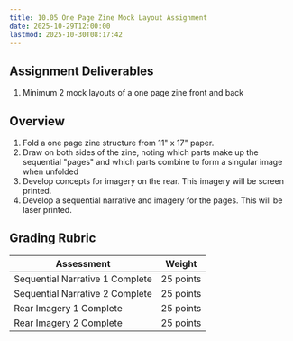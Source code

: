 ```yaml
---
title: 10.05 One Page Zine Mock Layout Assignment
date: 2025-10-29T12:00:00
lastmod: 2025-10-30T08:17:42
---
```


## Assignment Deliverables

1. Minimum 2 mock layouts of a one page zine front and back

## Overview

1. Fold a one page zine structure from 11" x 17" paper.
2. Draw on both sides of the zine, noting which parts make up the sequential "pages" and which parts combine to form a singular image when unfolded
3. Develop concepts for imagery on the rear. This imagery will be screen printed.
4. Develop a sequential narrative and imagery for the pages. This will be laser printed.

## Grading Rubric

<div class="responsive-table-markdown">

| Assessment                      | Weight    |
| ------------------------------- | --------- |
| Sequential Narrative 1 Complete | 25 points |
| Sequential Narrative 2 Complete | 25 points |
| Rear Imagery 1 Complete         | 25 points |
| Rear Imagery 2 Complete         | 25 points |

</div>
